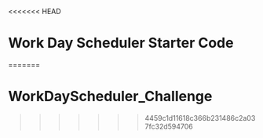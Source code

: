 <<<<<<< HEAD
# Work Day Scheduler Starter Code
=======
# WorkDayScheduler_Challenge
>>>>>>> 4459c1d11618c366b231486c2a037fc32d594706
